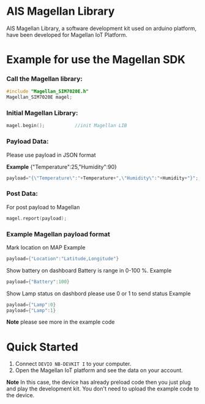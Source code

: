 # AIS Magellan Library
AIS Magellan Library, a software development kit used on arduino platform, have been developed for 
Magellan IoT Platform.  

# Example for use the Magellan SDK
### Call the Magellan library:
```cpp
#include "Magellan_SIM7020E.h"
Magellan_SIM7020E magel;
```
### Initial Magellan Library:
```cpp
magel.begin();           //init Magellan LIB
```
### Payload Data: 
Please use payload in JSON format 

**Example**
{"Temperature":25,"Humidity":90}

```cpp
payload="{\"Temperature\":"+Temperature+",\"Humidity\":"+Humidity+"}";
```
### Post Data:
For post payload to Magellan
```cpp
magel.report(payload);
```
### Example Magellan payload format
Mark location on MAP
Example
```cpp
payload={"Location":"Latitude,Longitude"}
```
Show battery on dashboard
Battery is range in 0-100 %.
Example
```cpp
payload={"Battery":100}   
```
Show Lamp status on dashbord
please use 0 or 1 to send status
Example
```cpp
payload={"Lamp":0} 
payload={"Lamp":1}
```
**Note** please see more in the example code 
# Quick Started
  1. Connect `DEVIO NB-DEVKIT I` to your computer.
  2. Open the Magellan IoT platform and see the data on your account.

**Note** In this case, the device has already preload code then you just plug and play the development kit. You don't need to upload the example code to the device.
